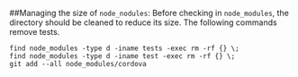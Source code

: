 ##Managing the size of `node_nodules`:
Before checking in `node_modules`, the directory should be cleaned to reduce its size.
The following commands remove tests.

    find node_modules -type d -iname tests -exec rm -rf {} \;
    find node_modules -type d -iname test -exec rm -rf {} \;
    git add --all node_modules/cordova

